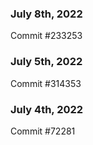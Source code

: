 ### July 8th, 2022

Commit #233253

### July 5th, 2022

Commit #314353


### July 4th, 2022

Commit #72281
